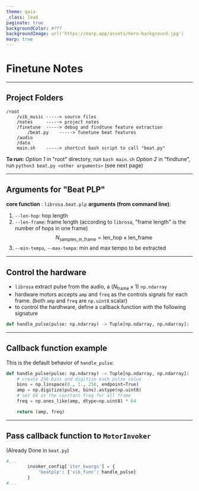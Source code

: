 ```yaml
---
theme: gaia
_class: lead
paginate: true
backgroundColor: #fff
backgroundImage: url('https://marp.app/assets/hero-background.jpg')
marp: true
---
```

# Finetune Notes

---
## Project Folders

```
/root
    /vib_music -----> source files
    /notes     -----> project notes
    /finetune  -----> debug and findtune feature extraction
        /beat.py    -----> funetune beat features
    /audio
    /data
    main.sh    -----> shortcut bash script to call "beat.py"
```
**To run:**
*Option 1* in "root" directory, run `bash main.sh`
*Option 2* in "findtune", run `python3 beat.py <other arguments>` (see next page)

---

## Arguments for "Beat PLP"
**core function** : `librosa.beat.plp`
**arguments (from command line)**:
1. `--len-hop`: hop length
2. `--len-frame`: frame length (according to `librosa`, "frame length" is the number of hops in one frame)
$$N_{\text{samples\_in\_frame}} = \text{len\_hop}\times \text{len\_frame}$$
3. `--min-tempo`, `--max-tempo`: min and max tempo to be extracted

---
## Control the hardware
* `librosa` extract pulse from the audio, a $(N_{\text{frame}}\times 1)$ `np.ndarray`
* hardware motors accepts `amp` and `freq` as the controls signals for each frame. (both `amp` and `freq` are `np.uint8` scalar)
* to control the hardhware, define a callback function with the following signature
```python
def handle_pulse(pulse: np.ndarray) -> Tuple[np.ndarray, np.ndarray]:
```
---
## Callback function example
This is the default behavior of `handle_pulse`:

```python
def handle_pulse(pulse: np.ndarray) -> Tuple[np.ndarray, np.ndarray]:
    # create 256 bins and digitize each pulse value
    bins = np.linspace(0., 1., 256, endpoint=True)
    amp = np.digitize(pulse, bins).astype(np.uint8)
    # set 64 as the constant freq for all frame
    freq = np.ones_like(amp, dtype=np.uint8) * 64

    return (amp, freq)
```
--- 
## Pass callback function to `MotorInvoker`
(Already Done in `beat.py`)
```python
#...
        invoker_config['iter_kwargs'] = {
            'beatplp': {'vib_func': handle_pulse}
        }
#...
```
